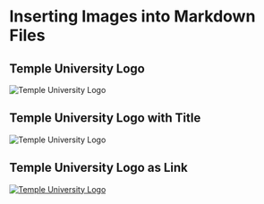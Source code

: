 # Inserting Images into Markdown Files

## Temple University Logo

![Temple University Logo](https://upload.wikimedia.org/wikipedia/commons/6/67/Temple_University_Logo.svg)

## Temple University Logo with Title

![Temple University Logo](https://upload.wikimedia.org/wikipedia/commons/6/67/Temple_University_Logo.svg "Temple University Logo")

## Temple University Logo as Link

[![Temple University Logo](https://upload.wikimedia.org/wikipedia/commons/6/67/Temple_University_Logo.svg)](https://www.temple.edu/)

